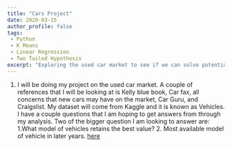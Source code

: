```yaml
---
title: "Cars Project"
date: 2020-03-15
author_profile: false
tags: 
 - Python
 - K Means
 - Linear Regression
 - Two Tailed Hypothesis
excerpt: "Exploring the used car market to see if we can solve potential real world problems."
---
```


1.	I will be doing my project on the used car market. A couple of references that I will be looking at is Kelly blue book, Car fax, all concerns that new cars may have on the market, Car Guru, and Craigslist. My dataset will come from Kaggle and it is known as Vehicles. I have a couple questions that I am hoping to get answers from through my analysis. Two of the bigger question I am looking to answer are: 1.What model of vehicles retains the best value? 2. Most available model of vehicle in later years.  [here](https://github.com/jcaston91/CarsProject)
